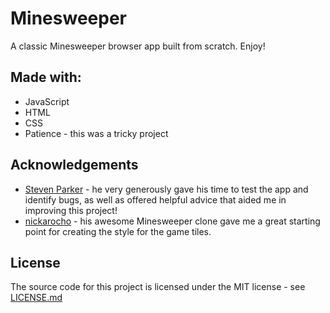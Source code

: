 # Minesweeper

A classic Minesweeper browser app built from scratch. Enjoy!

## Made with:

- JavaScript
- HTML
- CSS
- Patience - this was a tricky project

## Acknowledgements

- [Steven Parker](https://teamtreehouse.com/stevenparker) - he very generously gave his time to test the app and identify bugs, as well as offered helpful advice that aided me in improving this project!
- [nickarocho](https://github.com/nickarocho) - his awesome Minesweeper clone gave me a great starting point for creating the style for the game tiles.

## License

The source code for this project is licensed under the MIT license - see [LICENSE.md](LICENSE.md)
